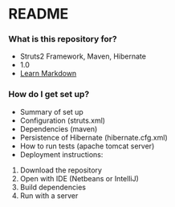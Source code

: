 # README #

### What is this repository for? ###

* Struts2 Framework, Maven, Hibernate
* 1.0
* [Learn Markdown](https://bitbucket.org/tecnowebdevelopers/appstruts2)

### How do I get set up? ###

* Summary of set up
* Configuration (struts.xml)
* Dependencies (maven)
* Persistence of Hibernate (hibernate.cfg.xml)
* How to run tests (apache tomcat server)
* Deployment instructions:
 1. Download the repository
 2. Open with IDE (Netbeans or IntelliJ)
 3. Build dependencies
 4. Run with a server